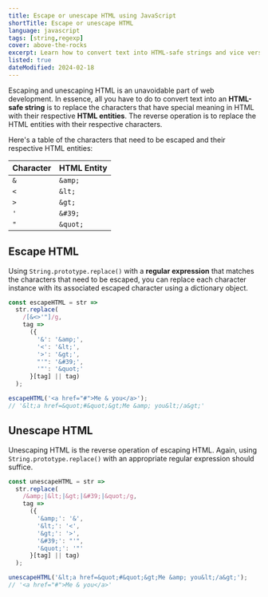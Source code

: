 ```yaml
---
title: Escape or unescape HTML using JavaScript
shortTitle: Escape or unescape HTML
language: javascript
tags: [string,regexp]
cover: above-the-rocks
excerpt: Learn how to convert text into HTML-safe strings and vice versa using JavaScript.
listed: true
dateModified: 2024-02-18
---
```


Escaping and unescaping HTML is an unavoidable part of web development. In essence, all you have to do to convert text into an **HTML-safe string** is to replace the characters that have special meaning in HTML with their respective **HTML entities**. The reverse operation is to replace the HTML entities with their respective characters.

Here's a table of the characters that need to be escaped and their respective HTML entities:

| Character | HTML Entity |
| --------- | ----------- |
| `&`       | `&amp;`     |
| `<`       | `&lt;`      |
| `>`       | `&gt;`      |
| `'`       | `&#39;`     |
| `"`       | `&quot;`    |

## Escape HTML

Using `String.prototype.replace()` with a **regular expression** that matches the characters that need to be escaped, you can replace each character instance with its associated escaped character using a dictionary object.

```js
const escapeHTML = str =>
  str.replace(
    /[&<>'"]/g,
    tag =>
      ({
        '&': '&amp;',
        '<': '&lt;',
        '>': '&gt;',
        "'": '&#39;',
        '"': '&quot;'
      }[tag] || tag)
  );

escapeHTML('<a href="#">Me & you</a>');
// '&lt;a href=&quot;#&quot;&gt;Me &amp; you&lt;/a&gt;'
```

## Unescape HTML

Unescaping HTML is the reverse operation of escaping HTML. Again, using `String.prototype.replace()` with an appropriate regular expression should suffice.

```js
const unescapeHTML = str =>
  str.replace(
    /&amp;|&lt;|&gt;|&#39;|&quot;/g,
    tag =>
      ({
        '&amp;': '&',
        '&lt;': '<',
        '&gt;': '>',
        '&#39;': "'",
        '&quot;': '"'
      }[tag] || tag)
  );

unescapeHTML('&lt;a href=&quot;#&quot;&gt;Me &amp; you&lt;/a&gt;');
// '<a href="#">Me & you</a>'
```
